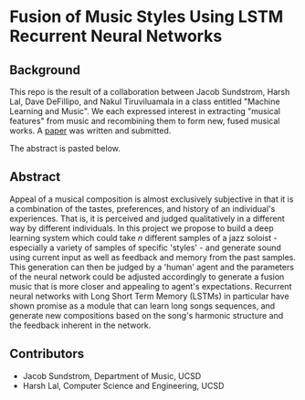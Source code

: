 # Fusion of Music Styles Using LSTM Recurrent Neural Networks

## Background

This repo is the result of a collaboration between Jacob Sundstrom, Harsh Lal, Dave DeFillipo, and Nakul Tiruviluamala in a class entitled "Machine Learning and Music". We each expressed interest in extracting "musical features" from music and recombining them to form new, fused musical works. A [paper](paper.pdf) was written and submitted.

The abstract is pasted below.

## Abstract

Appeal of a musical composition is almost exclusively subjective in that it is a combination of the tastes, preferences, and history of an individual's experiences. That is, it is perceived and judged qualitatively in a different way by different individuals. In this project we propose to build a deep learning system which could take _n_ different samples of a jazz soloist - especially a variety of samples of specific 'styles' - and generate sound using current input as well as feedback and memory from the past samples. This generation can then be judged by a 'human' agent and the parameters of the neural network could be adjusted accordingly to generate a fusion music that is more closer and appealing to agent's expectations. Recurrent neural networks with Long Short Term Memory (LSTMs) in particular have shown promise as a module that can learn long songs sequences, and generate new compositions based on the song's harmonic structure and the feedback inherent in the network.

## Contributors
- Jacob Sundstrom, Department of Music, UCSD
- Harsh Lal, Computer Science and Engineering, UCSD